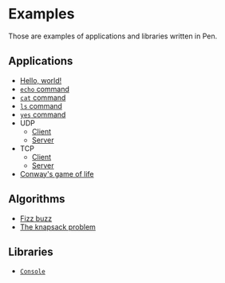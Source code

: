 # Examples

Those are examples of applications and libraries written in Pen.

## Applications

- [Hello, world!](hello-world)
- [`echo` command](echo)
- [`cat` command](cat)
- [`ls` command](ls)
- [`yes` command](yes)
- UDP
  - [Client](udp-client)
  - [Server](udp-server)
- TCP
  - [Client](tcp-client)
  - [Server](tcp-server)
- [Conway's game of life](life-game)

## Algorithms

- [Fizz buzz](algorithms/fizz-buzz)
- [The knapsack problem](algorithms/knapsack)

## Libraries

- [`Console`](console)
